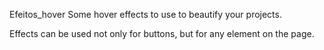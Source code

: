Efeitos_hover
Some hover effects to use to beautify your projects.

Effects can be used not only for buttons, but for any element on the page.
